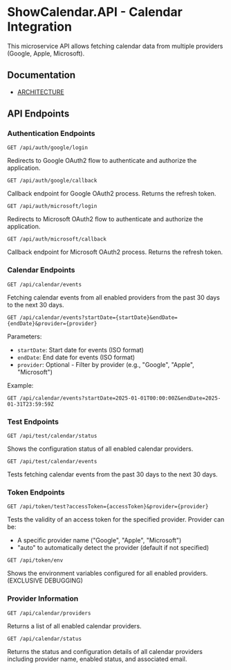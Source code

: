 # ShowCalendar.API - Calendar Integration

This microservice API allows fetching calendar data from multiple providers (Google, Apple, Microsoft).

## Documentation

- [ARCHITECTURE](DOCS\ARCHITECTURE.md)

## API Endpoints

### Authentication Endpoints

```
GET /api/auth/google/login
```

Redirects to Google OAuth2 flow to authenticate and authorize the application.

```
GET /api/auth/google/callback
```

Callback endpoint for Google OAuth2 process. Returns the refresh token.

```
GET /api/auth/microsoft/login
```

Redirects to Microsoft OAuth2 flow to authenticate and authorize the application.

```
GET /api/auth/microsoft/callback
```

Callback endpoint for Microsoft OAuth2 process. Returns the refresh token.

### Calendar Endpoints

```
GET /api/calendar/events
```

Fetching calendar events from all enabled providers from the past 30 days to the next 30 days.

```
GET /api/calendar/events?startDate={startDate}&endDate={endDate}&provider={provider}
```

Parameters:

- `startDate`: Start date for events (ISO format)
- `endDate`: End date for events (ISO format)
- `provider`: Optional - Filter by provider (e.g., "Google", "Apple", "Microsoft")

Example:

```
GET /api/calendar/events?startDate=2025-01-01T00:00:00Z&endDate=2025-01-31T23:59:59Z
```

### Test Endpoints

```
GET /api/test/calendar/status
```

Shows the configuration status of all enabled calendar providers.

```
GET /api/test/calendar/events
```

Tests fetching calendar events from the past 30 days to the next 30 days.

### Token Endpoints

```
GET /api/token/test?accessToken={accessToken}&provider={provider}
```

Tests the validity of an access token for the specified provider. Provider can be:

- A specific provider name ("Google", "Apple", "Microsoft")
- "auto" to automatically detect the provider (default if not specified)

```
GET /api/token/env
```

Shows the environment variables configured for all enabled providers. (EXCLUSIVE DEBUGGING)

### Provider Information

```
GET /api/calendar/providers
```

Returns a list of all enabled calendar providers.

```
GET /api/calendar/status
```

Returns the status and configuration details of all calendar providers including provider name, enabled status, and associated email.
